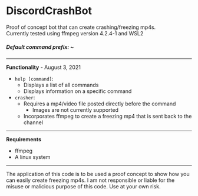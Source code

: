 # DiscordCrashBot
Proof of concept bot that can create crashing/freezing mp4s.
<br />
Currently tested using ffmpeg version 4.2.4-1 and WSL2
##### Default command prefix: ~
---
**Functionality** - August 3, 2021
* ``help [command]``:
    * Displays a list of all commands
    * Displays information on a specific command
* ``crasher``:
    * Requires a mp4/video file posted directly before the command
        * Images are not currently supported
    * Incorporates ffmpeg to create a freezing mp4 that is sent back to the channel
---
**Requirements** 
* ffmpeg
* A linux system
---
The application of this code is to be used a proof concept to show how you can easily create freezing mp4s. I am not responsible or liable for the misuse or malicious purpose of this code. Use at your own risk.
